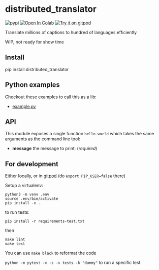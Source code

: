 # distributed_translator
[![pypi](https://img.shields.io/pypi/v/distributed_translator.svg)](https://pypi.python.org/pypi/distributed_translator)
[![Open In Colab](https://colab.research.google.com/assets/colab-badge.svg)](https://colab.research.google.com/github/rom1504/distributed_translator/blob/master/notebook/distributed_translator_getting_started.ipynb)
[![Try it on gitpod](https://img.shields.io/badge/try-on%20gitpod-brightgreen.svg)](https://gitpod.io/#https://github.com/rom1504/distributed_translator)

Translate millions of captions to hundred of languages efficiently

WIP, not ready for show time

## Install

pip install distributed_translator

## Python examples

Checkout these examples to call this as a lib:
* [example.py](examples/example.py)

## API

This module exposes a single function `hello_world` which takes the same arguments as the command line tool:

* **message** the message to print. (*required*)

## For development

Either locally, or in [gitpod](https://gitpod.io/#https://github.com/rom1504/distributed_translator) (do `export PIP_USER=false` there)

Setup a virtualenv:

```
python3 -m venv .env
source .env/bin/activate
pip install -e .
```

to run tests:
```
pip install -r requirements-test.txt
```
then 
```
make lint
make test
```

You can use `make black` to reformat the code

`python -m pytest -x -s -v tests -k "dummy"` to run a specific test
